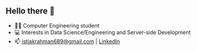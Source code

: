 ## Hello there 👋

- 👨‍💻 Computer Engineering student
- 💻 Interests in Data Science/Engineering and Server-side Development
- 📫 istiakrahman689@gmail.com | [LinkedIn](linkedin.com/in/i-rahman/) 
